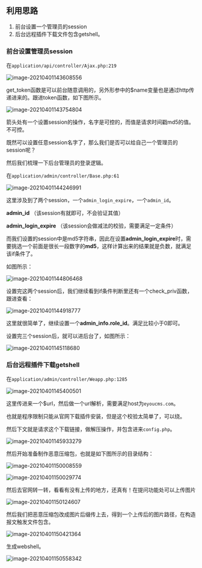 利用思路
----

1. 前台设置一个管理员的session
2. 后台远程插件下载文件包含getshell。

### 前台设置管理员session

在`application/api/controller/Ajax.php:219`

![image-20210401143608556](https://shs3.b.qianxin.com/butian_public/fe977eaf9b0792435cd71a6fd33e7fcfe.jpg)

get\_token函数是可以前台随意调用的，另外形参中的$name变量也是通过http传递进来的。跟进token函数，如下图所示。

![image-20210401143754804](https://shs3.b.qianxin.com/butian_public/f0d9f5abe31b69f4807d12c3d39d78326.jpg)

箭头处有一个设置session的操作，名字是可控的，而值是请求时间戳md5的值。不可控。

既然可以设置任意session名字了，那么我们是否可以给自己一个管理员的session呢？

然后我们梳理一下后台管理员的登录逻辑。

在`application/admin/controller/Base.php:61`

![image-20210401144246991](https://shs3.b.qianxin.com/butian_public/f8f1d30c2534ca3af9cdf8d1351c002d4.jpg)

这里涉及到了两个session，一个`admin_login_expire`，一个`admin_id`。

**admin\_id** （该session有就即可，不会验证其值）

**admin\_login\_expire** （该session会做减法的校验，需要满足一定条件）

而我们设置的session中是md5字符串，因此在设置**admin\_login\_expire**时，需要挑选一个前面是很长一段数字的**md5**，这样计算出来的结果就是负数，就满足该if条件了。

如图所示：

![image-20210401144806468](https://shs3.b.qianxin.com/butian_public/f3072b62d58d58e7d042c298c39fe4dfb.jpg)

设置完这两个session后，我们继续看到if条件判断里还有一个check\_priv函数，跟进查看：

![image-20210401144918777](https://shs3.b.qianxin.com/butian_public/f88f80c9e6bc9c5a6b0ac51d9ce960336.jpg)

这里就很简单了，继续设置一个**admin\_info.role\_id**。满足比较小于0即可。

设置完三个session后，就可以进后台了，如图所示：

![image-20210401145118680](https://shs3.b.qianxin.com/butian_public/fd89c3b0e7f0322adb107d82fd2580519.jpg)

### 后台远程插件下载getshell

在`application/admin/controller/Weapp.php:1285`

![image-20210401145400501](https://shs3.b.qianxin.com/butian_public/f8430572127595ae9c8ee93af20d64716.jpg)

这里传进来一个$url，然后做一个url解析，需要满足host为`eyoucms.com`。

也就是程序限制只能从官网下载插件安装，但是这个校验太简单了，可以绕。

然后下文就是请求这个下载链接，做解压操作，并包含进来`config.php`。

![image-20210401145933279](https://shs3.b.qianxin.com/butian_public/fd60e15c29069f15e2436ec750b47be14.jpg)

然后开始准备制作恶意压缩包，也就是如下图所示的目录结构：

![image-20210401150008559](https://shs3.b.qianxin.com/butian_public/f85593d83df77269eec17cc2c3b12d22c.jpg)

![image-20210401150029774](https://shs3.b.qianxin.com/butian_public/f745254b676393561aa059d37c9ee47ee.jpg)

然后去官网转一转，看看有没有上传的地方，还真有！在提问功能处可以上传图片

![image-20210401150124607](https://shs3.b.qianxin.com/butian_public/feed2255d6567482c096c76ce1a7fccfa.jpg)

然后我们把恶意压缩包改成图片后缀传上去，得到一个上传后的图片路径，在构造报文触发文件包含。

![image-20210401150421364](https://shs3.b.qianxin.com/butian_public/f2aaad2660d5fbd25c7e27ac105ec48d3.jpg)

生成webshell。

![image-20210401150558342](https://shs3.b.qianxin.com/butian_public/ff0f5579e2b9e1de8793da1273649b9de.jpg)
